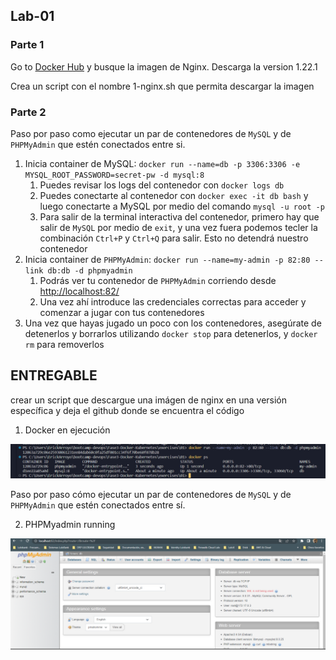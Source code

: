 ## Lab-01

### Parte 1

Go to [Docker Hub](https://hub.docker.com/) y busque la imagen de Nginx. Descarga la version 1.22.1

Crea un script con el nombre 1-nginx.sh que permita descargar la imagen

### Parte 2

Paso por paso como ejecutar un par de contenedores de `MySQL` y de `PHPMyAdmin` que estén conectados entre si.

1. Inicia container de MySQL: `docker run --name=db -p 3306:3306 -e MYSQL_ROOT_PASSWORD=secret-pw -d mysql:8`
   1. Puedes revisar los logs del contenedor con `docker logs db`
   2. Puedes conectarte al contenedor con `docker exec -it db bash` y luego conectarte a MySQL por medio del comando `mysql -u root -p`
   3. Para salir de la terminal interactiva del contenedor, primero hay que salir de `MySQL` por medio de `exit`, y una vez fuera podemos tecler la combinación `Ctrl+P` y `Ctrl+Q` para salir. Esto no detendrá nuestro contenedor
2. Inicia container de `PHPMyAdmin`: `docker run --name=my-admin -p 82:80 --link db:db -d phpmyadmin`
   1. Podrás ver tu contenedor de `PHPMyAdmin` corriendo desde <http://localhost:82/>
   2. Una vez ahí introduce las credenciales correctas para acceder y comenzar a jugar con tus contenedores
3. Una vez que hayas jugado un poco con los contenedores, asegúrate de detenerlos y borrarlos utilizando `docker stop` para detenerlos, y `docker rm` para removerlos


## ENTREGABLE

crear un script que descargue una imágen de nginx en una versión específica y deja el github donde se encuentra el código

1. Docker en ejecución

![docker running ](./Doc/01-docker-running.png?raw=true " docker running ")

Paso por paso cómo ejecutar un par de contenedores de `MySQL` y de `PHPMyAdmin` que estén conectados entre sí.

2. PHPMyadmin running


![PHPMyadmin running ](./Doc/01-phpadmin-running.png?raw=true " PHPMyadmin running ")


